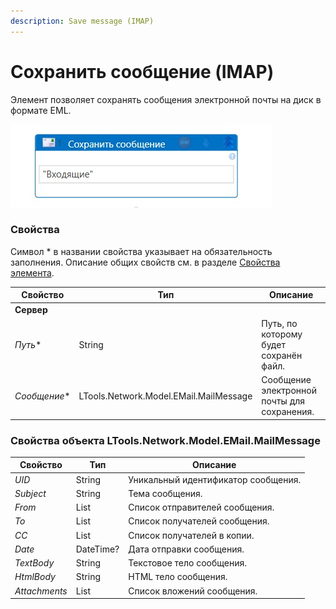 ```yaml
---
description: Save message (IMAP)
---
```


# Сохранить сообщение (IMAP)


Элемент позволяет сохранять сообщения электронной почты на диск в формате EML. 


![](<../../../.gitbook/assets1/savemsg.png>)


### Свойства

Символ * в названии свойства указывает на обязательность заполнения. Описание общих свойств см. в разделе [Свойства элемента](https://docs.primo-rpa.ru/primo-rpa/primo-studio/process/elements#svoistva-elementa).

| Свойство              | Тип                          | Описание                                           |
| --------------------- | ---------------------------- | -------------------------------------------------- |
|**Сервер** |  |
| *Путь**             | String                       | Путь, по которому будет сохранён файл.            |
| *Сообщение**        | LTools.Network.Model.EMail.MailMessage | Сообщение электронной почты для сохранения.         |


### Свойства объекта LTools.Network.Model.EMail.MailMessage

| Свойство              | Тип                          | Описание                                           |
| --------------------- | ---------------------------- | -------------------------------------------------- |
| *UID*               | String                       | Уникальный идентификатор сообщения.                |
| *Subject*           | String                       | Тема сообщения.                                    |
| *From*              | List<String>                 | Список отправителей сообщения.                     |
| *To*                | List<String>                 | Список получателей сообщения.                      |
| *CC*                | List<String>                 | Список получателей в копии.                        |
| *Date*              | DateTime?                    | Дата отправки сообщения.                           |
| *TextBody*          | String                       | Текстовое тело сообщения.                          |
| *HtmlBody*          | String                       | HTML тело сообщения.                               |
| *Attachments*       | List<MailAttachment>         | Список вложений сообщения.                         |



